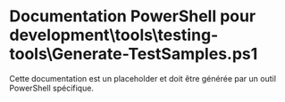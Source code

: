 # Documentation PowerShell pour development\tools\testing-tools\Generate-TestSamples.ps1

Cette documentation est un placeholder et doit être générée par un outil PowerShell spécifique.
